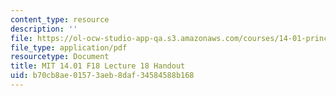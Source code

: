 ```yaml
---
content_type: resource
description: ''
file: https://ol-ocw-studio-app-qa.s3.amazonaws.com/courses/14-01-principles-of-microeconomics-fall-2018/b70cb8ae01573aeb8daf34584588b168_MIT14_01F18_handout18.pdf
file_type: application/pdf
resourcetype: Document
title: MIT 14.01 F18 Lecture 18 Handout
uid: b70cb8ae-0157-3aeb-8daf-34584588b168
---
```

